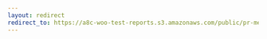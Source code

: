 ```yaml
---
layout: redirect
redirect_to: https://a8c-woo-test-reports.s3.amazonaws.com/public/pr-merge/39901/e2e/index.html
---
```

